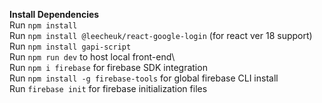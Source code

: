 **Install Dependencies**\
Run `npm install`\
Run `npm install @leecheuk/react-google-login` (for react ver 18 support)\
Run `npm install gapi-script`\
Run `npm run dev` to host local front-end\  
Run `npm i firebase` for firebase SDK integration\
Run `npm install -g firebase-tools` for global firebase CLI install\
Run `firebase init` for firebase initialization files
